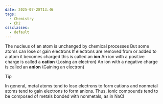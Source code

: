 ```yaml
---
date: 2025-07-28T13:46
tags:
  - Chemistry
  - Ch2
cssclasses:
  - default
---
```

The nucleus of an atom is unchanged by chemical processes
But some atoms can lose or gain electrons
If electrons are removed from or added to a atom it becomes charged this is called an **ion** 
An ion with a positive charge is called a **cation** (Losing an electron)
An ion with a negative charge is called an **anion** (Gaining an electron)

> [!TIP]
> In general, metal atoms tend to lose electrons to form cations and nonmetal atoms tend to gain electrons to form anions. Thus, ionic compounds tend to be composed of metals bonded with nonmetals, as in NaCl
